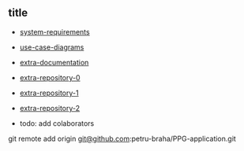 ## title

- [system-requirements](https://docs.google.com/document/d/1dTCLrfk9dcudrp1UeueZ0hT_72UV4-cbdxJjY6tGRLk/edit?tab=t.0)
- [use-case-diagrams](https://online.visual-paradigm.com/share.jsp?id=333934303938332d31#diagram:workspace=ycwmcfum&proj=0&id=1)
- [extra-documentation](https://onedrive.live.com/edit?id=525FF99A0962570B!130&resid=525FF99A0962570B!130&ithint=file%2cdocx&authkey=!ANyvfB-Cp6HHQdc&wdo=2&cid=525ff99a0962570b)
- [extra-repository-0](https://github.com/roger4123/IP_LAB_3/tree/main)
- [extra-repository-1](https://github.com/DenisaCazacu/SoftwareEngineering)
- [extra-repository-2](https://github.com/Dan-works-on-stuff/SWE-Lab3)

- todo: add colaborators

git remote add origin git@github.com:petru-braha/PPG-application.git


